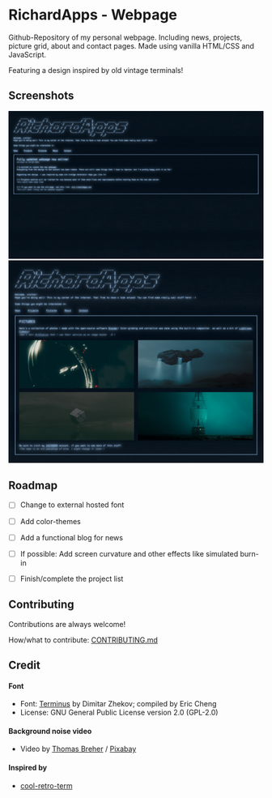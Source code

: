 
# RichardApps - Webpage
Github-Repository of my personal webpage. Including news, projects, picture grid, about and contact pages.
Made using vanilla HTML/CSS and JavaScript.

Featuring a design inspired by old vintage terminals!

## Screenshots

![App Screenshot](/assets/preview.png)
![App Screenshot](/assets/preview_2.png)

## Roadmap

- [ ] Change to external hosted font

- [ ] Add color-themes

- [ ] Add a functional blog for news

- [ ] If possible: Add screen curvature and other effects like simulated burn-in

- [ ] Finish/complete the project list

## Contributing

Contributions are always welcome!

How/what to contribute: [CONTRIBUTING.md](CONTRIBUTING.md)

## Credit

#### Font
- Font: [Terminus](https://github.com/chrissimpkins/codeface/tree/master/fonts/terminus) by Dimitar Zhekov; compiled by Eric Cheng
- License: GNU General Public License version 2.0 (GPL-2.0)

#### Background noise video
- Video by [Thomas Breher](https://pixabay.com/de/users/tbit-715211/?utm_source=link-attribution&utm_medium=referral&utm_campaign=video&utm_content=1285) / [Pixabay](https://pixabay.com/de/videos/fernseher-st%C3%B6rung-bildrauschen-1285/)

#### Inspired by
- [cool-retro-term](https://github.com/Swordfish90/cool-retro-term)